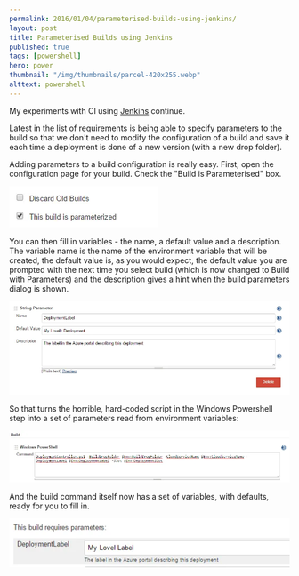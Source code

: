 ```yaml
---
permalink: 2016/01/04/parameterised-builds-using-jenkins/
layout: post
title: Parameterised Builds using Jenkins
published: true
tags: [powershell]
hero: power
thumbnail: "/img/thumbnails/parcel-420x255.webp"
alttext: powershell
---
```


My experiments with CI using [Jenkins](https://jenkins-ci.org/) continue.

Latest in the list of requirements is being able to specify parameters to the build
so that we don't need to modify the configuration of a build and save it each time
a deployment is done of a new version (with a new drop folder).

Adding parameters to a build configuration is really easy. First, open the
configuration page for your build. Check the "Build is Parameterised" box.

![checkbox](/img/posts/parameterised-builds-using-jenkins/build-is-parameterised.webp)

You can then fill in variables - the name, a default value and a description. The
variable name is the name of the environment variable that will be created, the
default value is, as you would expect, the default value you are prompted with the
next time you select build (which is now changed to Build with Parameters) and the
description gives a hint when the build parameters dialog is shown.

![string](/img/posts/parameterised-builds-using-jenkins/string-parameter.webp)

So that turns the horrible, hard-coded script in the Windows Powershell step into a
set of parameters read from environment variables:

![script](/img/posts/parameterised-builds-using-jenkins/build-with-parameters.webp)

And the build command itself now has a set of variables, with defaults, ready for
you to fill in.

![build](/img/posts/parameterised-builds-using-jenkins/build-parameter.webp)
